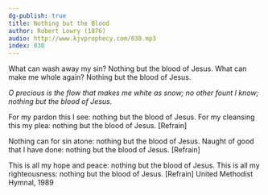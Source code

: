 ```yaml
---
dg-publish: true
title: Nothing but the Blood
author: Robert Lowry (1876)
audio: http://www.kjvprophecy.com/030.mp3
index: 030
---
```


What can wash away my sin?
Nothing but the blood of Jesus.
What can make me whole again?
Nothing but the blood of Jesus.

*O precious is the flow
that makes me white as snow;
no other fount I know;
nothing but the blood of Jesus.*

For my pardon this I see:
nothing but the blood of Jesus.
For my cleansing this my plea:
nothing but the blood of Jesus. [Refrain]

Nothing can for sin atone:
nothing but the blood of Jesus.
Naught of good that I have done:
nothing but the blood of Jesus. [Refrain]

This is all my hope and peace:
nothing but the blood of Jesus.
This is all my righteousness:
nothing but the blood of Jesus. [Refrain]
United Methodist Hymnal, 1989
